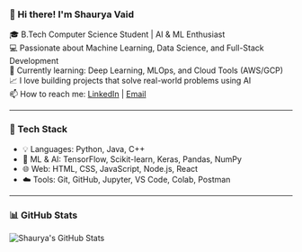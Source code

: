### 👋 Hi there! I'm Shaurya Vaid

🎓 B.Tech Computer Science Student | AI & ML Enthusiast  
💻 Passionate about Machine Learning, Data Science, and Full-Stack Development  
🚀 Currently learning: Deep Learning, MLOps, and Cloud Tools (AWS/GCP)  
📈 I love building projects that solve real-world problems using AI  
📫 How to reach me: [LinkedIn](https://www.linkedin.com/in/YOUR-USERNAME) | [Email](mailto:your.email@example.com)

---

### 🔧 Tech Stack

- 💡 Languages: Python, Java, C++
- 🤖 ML & AI: TensorFlow, Scikit-learn, Keras, Pandas, NumPy
- 🌐 Web: HTML, CSS, JavaScript, Node.js, React
- ☁️ Tools: Git, GitHub, Jupyter, VS Code, Colab, Postman

---

### 📊 GitHub Stats

![Shaurya's GitHub Stats](https://github-readme-stats.vercel.app/api?username=shauryavaidtech&show_icons=true&theme=radical)
